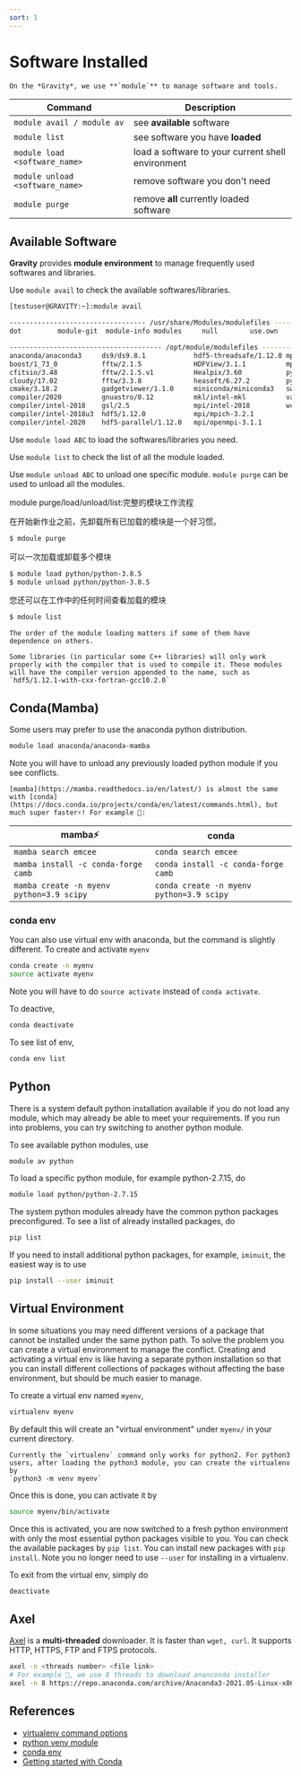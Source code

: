 ```yaml
---
sort: 1
---
```


# Software Installed
```note
On the *Gravity*, we use **`module`** to manage software and tools.
```

| **Command**                         | **Description**                                       |
| ------------------------------- | ------------------------------------------------- |
| `module avail / module av`      | see **available** software                        |
| `module list`                   | see software you have **loaded**                  |
| `module load <software_name>`   | load a software to your current shell environment |
| `module unload <software_name>` | remove software you don't need                    |
| `module purge`                  | remove **all** currently loaded software          |

## Available Software

**Gravity** provides **module environment** to manage frequently used softwares and libraries.  

Use `module avail` to check the available softwares/libraries.

```bash
[testuser@GRAVITY:~]:module avail

---------------------------------- /usr/share/Modules/modulefiles -----------------------------------
dot         module-git  module-info modules     null        use.own

-------------------------------------- /opt/module/modulefiles --------------------------------------
anaconda/anaconda3     ds9/ds9.8.1            hdf5-threadsafe/1.12.0 mpi/openmpi-4.0.4
boost/1_73_0           fftw/2.1.5             HDFView/3.1.1          mpi/openmpi-4.0.5
cfitsio/3.48           fftw/2.1.5.v1          Healpix/3.60           python/python-2.7.18
cloudy/17.02           fftw/3.3.8             heasoft/6.27.2         python/python-3.8.5
cmake/3.18.2           gadgetviewer/1.1.0     miniconda/miniconda3   swig/4.0.1
compiler/2020          gnuastro/0.12          mkl/intel-mkl          valgrind/3.15.0
compiler/intel-2018    gsl/2.5                mpi/intel-2018         wcslib/7.3
compiler/intel-2018u3  hdf5/1.12.0            mpi/mpich-3.2.1
compiler/intel-2020    hdf5-parallel/1.12.0   mpi/openmpi-3.1.1
```

Use `module load ABC` to load the softwares/libraries you need.

Use `module list` to check the list of all the module loaded.

Use `module unload ABC` to unload one specific module.  `module purge` can be used to unload all the modules.

module purge/load/unload/list:完整的模块工作流程

在开始新作业之前，先卸载所有已加载的模块是一个好习惯。

```bash
$ mdoule purge
```

可以一次加载或卸载多个模块

```bash
$ module load python/python-3.8.5
$ module unload python/python-3.8.5
```

您还可以在工作中的任何时间查看加载的模块

```bash
$ mdoule list
```

```tip
The order of the module loading matters if some of them have dependence on others.

Some libraries (in particular some C++ libraries) will only work properly with the compiler that is used to compile it. These modules will have the compiler version appended to the name, such as `hdf5/1.12.1-with-cxx-fortran-gcc10.2.0`
```

## Conda(Mamba)

Some users may prefer to use the anaconda python distribution.

```bash
module load anaconda/anaconda-mamba
```

Note you will have to unload any previously loaded python module if you see conflicts.

```tip
[mamba](https://mamba.readthedocs.io/en/latest/) is almost the same with [conda](https://docs.conda.io/projects/conda/en/latest/commands.html), but much super faster⚡! For example 🌰:
```

| mamba⚡                                   | conda                                    |
| ---------------------------------------- | ---------------------------------------- |
| `mamba search emcee`                     | `conda search emcee`                     |
| `mamba install -c conda-forge camb`      | `conda install -c conda-forge camb`      |
| `mamba create -n myenv python=3.9 scipy` | `conda create -n myenv python=3.9 scipy` |


### conda env
You can also use virtual env with anaconda, but the command is slightly different. To create and activate `myenv`

```bash
conda create -n myenv
source activate myenv
```

Note you will have to do `source activate` instead of `conda activate`.

To deactive,

```bash
conda deactivate
```

To see list of env,

```bash
conda env list
```


## Python

There is a system default python installation available if you do not load any module, which may already be able to meet your requirements. If you run into problems, you can try switching to another python module.

To see available python modules, use 

```bash
module av python
```

To load a specific python module, for example python-2.7.15, do

```bash
module load python/python-2.7.15
```

The system python modules already have the common python packages preconfigured. To see a list of already installed packages, do

```bash
pip list
```

If you need to install additional python packages, for example, `iminuit`, the easiest way is to use

```bash
pip install --user iminuit
```

## Virtual Environment

In some situations you may need different versions of a package that cannot be installed under the same python path. To solve the problem you can create a virtual environment to manage the conflict. Creating and activating a virtual env is like having a separate python installation so that you can install different collections of packages without affecting the base environment, but should be much easier to manage.

To create a virtual env named `myenv`,

```bash
virtualenv myenv
```
By default this will create an "virtual environment" under `myenv/` in your current directory. 

```warning
Currently the `virtualenv` command only works for python2. For python3 users, after loading the python3 module, you can create the virtualenv by 
`python3 -m venv myenv`
```

Once this is done, you can activate it by

```bash
source myenv/bin/activate
```

Once this is activated, you are now switched to a fresh python environment with only the most essential python packages visible to you. You can check the available packages by `pip list`. You can install new packages with `pip install`. Note you no longer need to use `--user` for installing in a virtualenv.

To exit from the virtual env, simply do

```bash
deactivate
```

## Axel
[Axel](https://github.com/axel-download-accelerator/axel) is a **multi-threaded** downloader. It is faster than `wget, curl`. It supports HTTP, HTTPS, FTP and FTPS protocols.

```bash
axel -n <threads number> <file link>
# For example 🌰, we use 8 threads to download ananconda installer
axel -n 8 https://repo.anaconda.com/archive/Anaconda3-2021.05-Linux-x86_64.sh
```

## References

* [virtualenv command options](https://virtualenv.pypa.io/en/latest/cli_interface.html)
* [python venv module](https://docs.python.org/3/library/venv.html)
* [conda env](https://docs.conda.io/projects/conda/en/latest/user-guide/tasks/manage-environments.html)
* [Getting started with Conda](https://docs.conda.io/projects/conda/en/latest/user-guide/getting-started.html)
